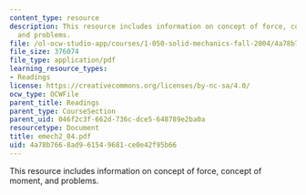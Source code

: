 ```yaml
---
content_type: resource
description: This resource includes information on concept of force, concept of moment,
  and problems.
file: /ol-ocw-studio-app/courses/1-050-solid-mechanics-fall-2004/4a78b7668ad961549681ce0e42f95b66_emech2_04.pdf
file_size: 376074
file_type: application/pdf
learning_resource_types:
- Readings
license: https://creativecommons.org/licenses/by-nc-sa/4.0/
ocw_type: OCWFile
parent_title: Readings
parent_type: CourseSection
parent_uid: 046f2c3f-662d-736c-dce5-648789e2ba0a
resourcetype: Document
title: emech2_04.pdf
uid: 4a78b766-8ad9-6154-9681-ce0e42f95b66
---
```

This resource includes information on concept of force, concept of moment, and problems.